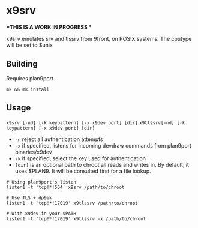 # x9srv

__*THIS IS A WORK IN PROGRESS *__

x9srv emulates srv and tlssrv from 9front, on POSIX systems.
The cputype will be set to $unix

## Building

Requires plan9port

```/bin/rc
mk && mk install
```

## Usage

`x9srv [-nd] [-k keypattern] [-x x9dev port] [dir]`
`x9tlssrv[-nd] [-k keypattern] [-x x9dev port] [dir]`

- `-n` reject all authentication attempts
- `-x` if specified, listens for incoming devdraw commands from plan9port binaries/x9dev
- `-k` if specified, select the key used for authentication
- `[dir]` is an optional path to chroot all reads and writes in. By default, it uses $PLAN9. It will be consulted first for a file lookup.

```/bin/rc
# Using plan9port's listen
listen1 -t 'tcp!*!564' x9srv /path/to/chroot

# Use TLS + dp9ik
listen1 -t 'tcp!*!17019' x9tlssrv /path/to/chroot

# With x9dev in your $PATH
listen1 -t 'tcp!*!17019' x9tlssrv -x /path/to/chroot
```
